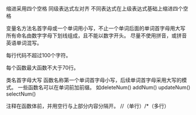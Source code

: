 
缩进采用四个空格
同级表达式左对齐
不同表达式在上级表达式基础上缩进四个空格


变量名方法名首字母或一个单词用小写，不止一个单词后面的单词首字母用大写
所有命名由数字字母下划线组成，且不能以数字开头。 
尽量不使用拼音，或拼音英语单词混写。


每行代码不超过100个字符。


每个函数最大函数不大于70行。


类名首字母大写 
函数名称第一个单词首字母小写，后续单词首字母采用大写的模式。
一些函数名可以在单词前加前缀。 如deleteNum() addNum() updateNum() selectNum()


注释在函数体前，并用空行与上部分内容分隔开。 //（单行）/*（多行）

